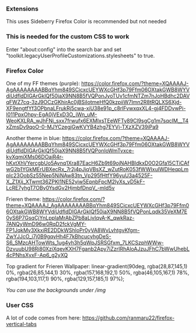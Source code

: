### Extensions
This uses Sideberry
Firefox Color is recommended but not needed

### This is needed for the custom CSS to work
Enter "about:config" into the search bar and set "toolkit.legacyUserProfileCustomizations.stylesheets" to true.

### Firefox Color
One of my FF themes (purple): https://color.firefox.com/?theme=XQAAAAJ-AgAAAAAAAABBqYhm849SCicxcUEYWXcGHf3p79Ffm06OXtakGWB8WYVdiUdfldDIGArGklQf50jaX9NN8B5fVQPonJyoTUv1cfmNTZm7nJoHBdhc2DAVqFWZ7cq-3zJ9OCzGKhirAc0jBSiIotmeHfQ0kzpiiW7Imn2R8tRQLXS6Xjd-XF9engtfYf3OPbnaLFrukRj5cwa-xiU38e91p_c8rlFvwxqxXL4-gj4FDDvwPi-l011PpxOhpy-EgA0jVExD3O_jWn_uM-WeoKXLRA_wJhFNj_sxx7frwufx6EXMIxsTEeWFTy89Cl9sgCg1m7sqcIM__T4xZmsDv9qoO-0-MJYCzegjGwKVYB4zhg7EYVj-TXzXZV39iPa9

Another theme in blue: https://color.firefox.com/?theme=XQAAAAJ-AgAAAAAAAABBqYhm849SCicxcUEYWXcGHf3p79Ffm06OXtakGWB8WYVdiUdfldDIGArGklQf50jaX9NN8B5fVQPonIoWmTvxce-kvXqmjXMs06DOaiR4r-hKxtXhVYercgbUo5Aynq1Xra87EacH6Zb9t69ojNAHBIdkxD0O2Gfa15CTiCAfwG2b1YGkMErUBXecRx_7r2j4pJiqVBsXZ_wZutRoK053fWWIxuIWDHeqpLmplc23OobSz55Nep5NiNAw83tn_Vp295fHtfY96yuU3a4525F-X_Z1Xij_XTwmt36ZPKl1NE52yjw5EpnbFpcM2lyXs_yD5kF-LcRE7yhgT7OBy0YsdGv2HjmbfDnqV_-mId5v

Frieren theme: https://color.firefox.com/?theme=XQAAAAJ_AgAAAAAAAABBqYhm849SCicxcUEYWXcGHf3p79Ffm06OXtakGWB8WYVdiUdfldDIGArGklQf50jaX9NN8B5fVQPonLqdk35VeXM7E0yS6P7GsqCjYnLpplaMrAbZPb8aLjvIqyA-K_qwkRaz-7ANQyWmD96w0RqD2fckVgMY-FP1JqkMy3XkxiRE2DDkWShloPr0yVA8WvLvhtgvKfgm-ZwYJJcO_i7j0B9gqyHh4F7kBhcucyhgDeS-S6_SMzcAHTowWts_1ug4yh3h5qWpJSRSGfxm_7LKCSzphWWw-DzvuubU98Ri80XziXqevKXH7Fganb2Apy7iZzrIRhAloAJzuJFhC7bWwUhebL4cPNhsXyxF-Ap6_g2yXQ

Top gradient for Frieren Wallpaper: linear-gradient(90deg, rgba(28,87,145,1) 0%, rgba(26,85,144,1) 30%, rgba(157,168,192,1) 50%, rgba(46,105,167,1) 78%, rgba(194,103,117,1) 90%, rgba(129,157,185,1) 97%);

*You can use the backgrounds under /img*

### User CSS
A lot of code comes from here: https://github.com/ranmaru22/firefox-vertical-tabs
